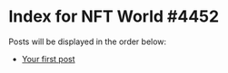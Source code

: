 # Index for NFT World #4452
Posts will be displayed in the order below:

- [Your first post](./001-first.md)


